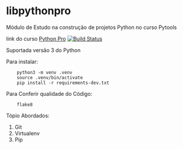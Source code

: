 # libpythonpro
Módulo de Estudo na construção de projetos Python no curso Pytools

link do curso [Python Pro](https://www.python.pro.br/)
[![Build Status](https://travis-ci.org/tarcisosantos/libpythonpro.svg?branch=master)](https://travis-ci.org/tarcisosantos/libpythonpro)

Suportada versão 3 do Python

Para instalar:
```console
    python3 -m venv .venv
    source .venv/bin/activate
    pip install -r requirements-dev.txt
```
Para Conferir qualidade do Código:
```Console
    flake8
```
Tópio Abordados:
 1. Git
 2. Virtualenv 
 3. Pip